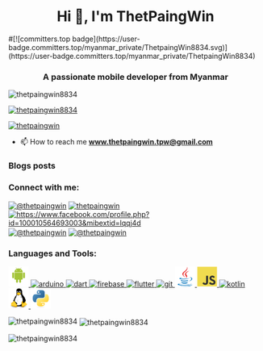 <h1 align="center">Hi 👋, I'm ThetPaingWin</h1> 
#[![committers.top badge](https://user-badge.committers.top/myanmar_private/ThetpaingWin8834.svg)](https://user-badge.committers.top/myanmar_private/ThetpaingWin8834)

<h3 align="center">A passionate mobile developer from Myanmar</h3>

<p align="left"> <img src="https://komarev.com/ghpvc/?username=thetpaingwin8834&label=Profile%20views&color=0e75b6&style=flat" alt="thetpaingwin8834" /> </p>

<p align="left"> <a href="https://github.com/ryo-ma/github-profile-trophy"><img src="https://github-profile-trophy.vercel.app/?username=thetpaingwin8834" alt="thetpaingwin8834" /></a> </p>

<p align="left"> <a href="https://twitter.com/thetpaingwin" target="blank"><img src="https://img.shields.io/twitter/follow/thetpaingwin?logo=twitter&style=for-the-badge" alt="thetpaingwin" /></a> </p>

- 📫 How to reach me **www.thetpaingwin.tpw@gmail.com**

### Blogs posts
<!-- BLOG-POST-LIST:START -->
<!-- BLOG-POST-LIST:END -->

<h3 align="left">Connect with me:</h3>
<p align="left">
<a href="https://dev.to/@thetpaingwin" target="blank"><img align="center" src="https://raw.githubusercontent.com/rahuldkjain/github-profile-readme-generator/master/src/images/icons/Social/devto.svg" alt="@thetpaingwin" height="30" width="40" /></a>
<a href="https://twitter.com/thetpaingwin" target="blank"><img align="center" src="https://raw.githubusercontent.com/rahuldkjain/github-profile-readme-generator/master/src/images/icons/Social/twitter.svg" alt="thetpaingwin" height="30" width="40" /></a>
<a href="https://fb.com/https://www.facebook.com/profile.php?id=100010564693003&mibextid=lqqj4d" target="blank"><img align="center" src="https://raw.githubusercontent.com/rahuldkjain/github-profile-readme-generator/master/src/images/icons/Social/facebook.svg" alt="https://www.facebook.com/profile.php?id=100010564693003&mibextid=lqqj4d" height="30" width="40" /></a>
<a href="https://medium.com/@thetpaingwin" target="blank"><img align="center" src="https://raw.githubusercontent.com/rahuldkjain/github-profile-readme-generator/master/src/images/icons/Social/medium.svg" alt="@thetpaingwin" height="30" width="40" /></a>
<a href="/@thetpaingwin" target="blank"><img align="center" src="https://raw.githubusercontent.com/rahuldkjain/github-profile-readme-generator/master/src/images/icons/Social/rss.svg" alt="@thetpaingwin" height="30" width="40" /></a>
</p>

<h3 align="left">Languages and Tools:</h3>
<p align="left"> <a href="https://developer.android.com" target="_blank" rel="noreferrer"> <img src="https://raw.githubusercontent.com/devicons/devicon/master/icons/android/android-original-wordmark.svg" alt="android" width="40" height="40"/> </a> <a href="https://www.arduino.cc/" target="_blank" rel="noreferrer"> <img src="https://cdn.worldvectorlogo.com/logos/arduino-1.svg" alt="arduino" width="40" height="40"/> </a> <a href="https://dart.dev" target="_blank" rel="noreferrer"> <img src="https://www.vectorlogo.zone/logos/dartlang/dartlang-icon.svg" alt="dart" width="40" height="40"/> </a> <a href="https://firebase.google.com/" target="_blank" rel="noreferrer"> <img src="https://www.vectorlogo.zone/logos/firebase/firebase-icon.svg" alt="firebase" width="40" height="40"/> </a> <a href="https://flutter.dev" target="_blank" rel="noreferrer"> <img src="https://www.vectorlogo.zone/logos/flutterio/flutterio-icon.svg" alt="flutter" width="40" height="40"/> </a> <a href="https://git-scm.com/" target="_blank" rel="noreferrer"> <img src="https://www.vectorlogo.zone/logos/git-scm/git-scm-icon.svg" alt="git" width="40" height="40"/> </a> <a href="https://www.java.com" target="_blank" rel="noreferrer"> <img src="https://raw.githubusercontent.com/devicons/devicon/master/icons/java/java-original.svg" alt="java" width="40" height="40"/> </a> <a href="https://developer.mozilla.org/en-US/docs/Web/JavaScript" target="_blank" rel="noreferrer"> <img src="https://raw.githubusercontent.com/devicons/devicon/master/icons/javascript/javascript-original.svg" alt="javascript" width="40" height="40"/> </a> <a href="https://kotlinlang.org" target="_blank" rel="noreferrer"> <img src="https://www.vectorlogo.zone/logos/kotlinlang/kotlinlang-icon.svg" alt="kotlin" width="40" height="40"/> </a> <a href="https://www.linux.org/" target="_blank" rel="noreferrer"> <img src="https://raw.githubusercontent.com/devicons/devicon/master/icons/linux/linux-original.svg" alt="linux" width="40" height="40"/> </a> <a href="https://www.python.org" target="_blank" rel="noreferrer"> <img src="https://raw.githubusercontent.com/devicons/devicon/master/icons/python/python-original.svg" alt="python" width="40" height="40"/> </a> </p>

<p><img align="left" src="https://github-readme-stats.vercel.app/api/top-langs?username=thetpaingwin8834&show_icons=true&locale=en&layout=compact" alt="thetpaingwin8834" /></p>

<p>&nbsp;<img align="center" src="https://github-readme-stats.vercel.app/api?username=thetpaingwin8834&show_icons=true&locale=en" alt="thetpaingwin8834" /></p>

<p><img align="center" src="https://github-readme-streak-stats.herokuapp.com/?user=thetpaingwin8834&" alt="thetpaingwin8834" /></p>
